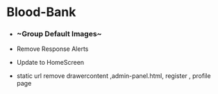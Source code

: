 # Blood-Bank
 - ### ~Group Default Images~
 - Remove Response Alerts
 - Update to HomeScreen

 - static url remove drawercontent ,admin-panel.html, register , profile page
